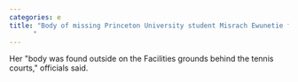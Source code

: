 ```yaml
---
categories: e
title: "Body of missing Princeton University student Misrach Ewunetie found
      "
---
```

Her "body was found outside on the Facilities grounds behind the tennis courts," officials said.

      
